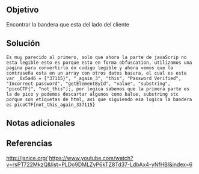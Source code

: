 ## Objetivo
Encontrar la bandera que esta del lado del cliente

## Solución
```
Es muy parecido al primero, solo que ahora la parte de javaScrip no esta legible esto es porque esta en forma obfuscation, utilizamos una pagina para convertirlo en codigo legible y ahora vemos que la contraseña esta en un array con otros datos basura, el cual es este 
var _0x5a46 = ["37115}", "_again_3", "this", "Password Verified", "Incorrect password", "getElementById", "value", "substring", "picoCTF{", "not_this"];, por logica sabemos que la primera parte es la de pico y podemos descartar algunos como balue, substring stc porque son etiquetas de html, asi que siguiendo esa logica la bandera es picoCTF{not_this_again_337115}
```
## Notas adicionales
## Referencias
http://jsnice.org/
https://www.youtube.com/watch?v=rsPT722MkzQ&list=PLDo9DMLZyP6kTZ8Td37-LdbAx4-yNfHBl&index=6